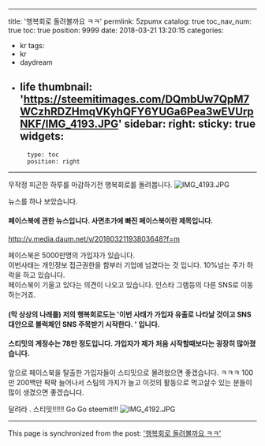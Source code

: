 
---
title: '행복회로 돌려볼까요 ㅋㅋ'
permlink: 5zpumx
catalog: true
toc_nav_num: true
toc: true
position: 9999
date: 2018-03-21 13:20:15
categories:
- kr
tags:
- kr
- daydream
- life
thumbnail: 'https://steemitimages.com/DQmbUw7QpM7WCzhRDZHmqVKyhQFY6YUGa6Pea3wEVUrpNKF/IMG_4193.JPG'
sidebar:
    right:
        sticky: true
widgets:
    -
        type: toc
        position: right
---


무작정 피곤한 하루를 마감하기전
행복회로를 돌려봅니다. 
![IMG_4193.JPG](https://steemitimages.com/DQmbUw7QpM7WCzhRDZHmqVKyhQFY6YUGa6Pea3wEVUrpNKF/IMG_4193.JPG)

뉴스를 하나 보았습니다. 
#### 페이스북에 관한 뉴스입니다. 사면초가에 빠진 페이스북이란 제목입니다. 

http://v.media.daum.net/v/20180321193803648?f=m

페이스북은 5000만명의 가입자가 있습니다.  
이번사태는 개인정보 접근권한을 함부러 기업에 넘겼다는 것 입니다.  10%넘는 주가 하락을 하고 있습니다.  
페이스북이 기울고 있다는 의견이 나오고 있습니다.  인스타 그램등의 다른 SNS로 이동하는거죠. 

#### (막 상상의 나래를) 저의 행복회로도는 '이번 사태가 가입자 유출로 나타날 것이고  SNS대안으로 블럭체인 SNS 주목받기 시작한다. ' 입니다.  

#### 스티밋의 계정수는 78만 정도입니다. 가입자가 제가 처음 시작할때보다는 굉장히 많아졌습니다. 


앞으로 페이스북을 탈출한 가입자들이 스티밋으로 몰려왔으면 좋겠습니다.  ㅋㅋㅋ 100만 200백만 팍팍 늘어나서 스팀의 가치가 늘고 이것의 활동으로 먹고살수 있는 분들이 많이 생겼으면 좋겠습니다.  

달려라 . 스티밋!!!!!! Go Go steemit!!!
![IMG_4192.JPG](https://steemitimages.com/DQmYgW5AYTCBnm6SVaMZf7cR9DrZh2uasLTFUZhfpMAzvyh/IMG_4192.JPG)

- - -

This page is synchronized from the post: ['행복회로 돌려볼까요 ㅋㅋ'](https://steemit.com/@kingbit/5zpumx)
